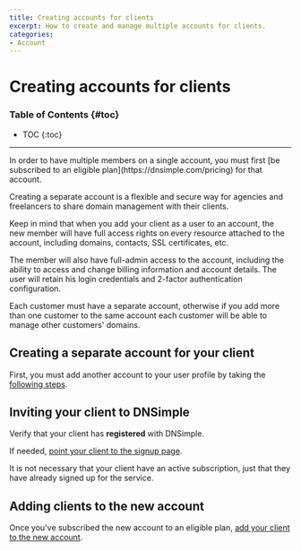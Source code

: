 ```yaml
---
title: Creating accounts for clients
excerpt: How to create and manage multiple accounts for clients.
categories:
- Account
---
```


# Creating accounts for clients

### Table of Contents {#toc}

* TOC
{:toc}

---

<note>
In order to have multiple members on a single account, you must first [be subscribed to an eligible plan](https://dnsimple.com/pricing) for that account.
</note>

Creating a separate account is a flexible and secure way for agencies and freelancers to share domain management with their clients.

Keep in mind that when you add your client as a user to an account, the new member will have full access rights on every resource attached to the account, including domains, contacts, SSL certificates, etc.

The member will also have full-admin access to the account, including the ability to access and change billing information and account details. The user will retain his login credentials and 2-factor authentication configuration.

<warning>
Each customer must have a separate account, otherwise if you add more than one customer to the same account each customer will be able to manage other customers' domains.
</warning>


## Creating a separate account for your client

First, you must add another account to your user profile by taking the [following steps](/articles/account-multi/#creating-a-separate-account).
  
## Inviting your client to DNSimple
  
Verify that your client has __registered__ with DNSimple.
  
If needed, [point your client to the signup page](https://dnsimple.com/signup).
  
<note>
It is not necessary that your client have an active subscription, just that they have already signed up for the service.
</note>
  
## Adding clients to the new account

Once you've subscribed the new account to an eligible plan, [add your client to the new account](/articles/account-users/#adding-members-to-an-account).
  

